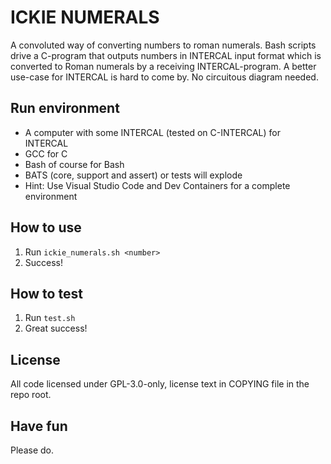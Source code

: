 # ICKIE NUMERALS

A convoluted way of converting numbers to roman numerals. Bash scripts drive a C-program that outputs numbers
in INTERCAL input format which is converted to Roman numerals by a receiving INTERCAL-program. A better use-case
for INTERCAL is hard to come by. No circuitous diagram needed.

## Run environment
* A computer with some INTERCAL (tested on C-INTERCAL) for INTERCAL
* GCC for C
* Bash of course for Bash
* BATS (core, support and assert) or tests will explode
* Hint: Use Visual Studio Code and Dev Containers for a complete environment

## How to use
1. Run `ickie_numerals.sh <number>`
2. Success!

## How to test
1. Run `test.sh`
2. Great success!

## License
All code licensed under GPL-3.0-only, license text in COPYING file in the repo root.

## Have fun
Please do.
